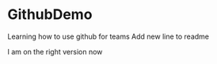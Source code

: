 # GithubDemo
Learning how to use github for teams
Add new line to readme

I am on the right version now
